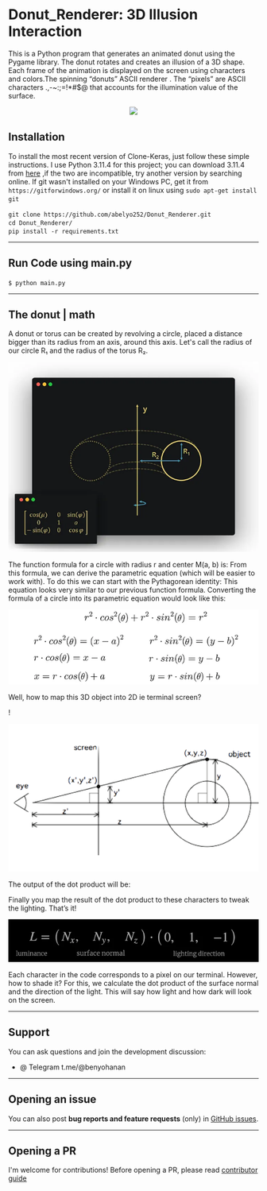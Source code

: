 # Donut_Renderer: 3D Illusion Interaction

This is a Python program that generates an animated donut using the Pygame library. The donut rotates and creates an illusion of a 3D shape. Each frame of the animation is displayed on the screen using characters and colors.The spinning “donuts” ASCII renderer . The “pixels” are ASCII characters .,-~:;=!*#$@ that accounts for the illumination value of the surface.


<p align="center"> <img src="https://github.com/abelyo252/Donut_Renderer/blob/main/donut-animation.gif"> </p>

    
    
## Installation

To install the most recent version of Clone-Keras, just follow these simple instructions. I use Python 3.11.4 for this project; you can download 3.11.4 from [here](https://www.python.org/ftp/python/3.11.4/python-3.11.4-amd64.exe) ,if the two are incompatible, try another version by searching online. If git wasn't installed on your Windows PC, get it from `https://gitforwindows.org/` or install it on linux using `sudo apt-get install git` 

`git clone https://github.com/abelyo252/Donut_Renderer.git`<br>
`cd Donut_Renderer/`<br>
`pip install -r requirements.txt`<br>

---


## Run Code using main.py

`$ python main.py`<br>


---

## The donut | math

A donut or torus can be created by revolving a circle, placed a distance bigger than its radius from an axis, around this axis. Let's call the radius of our circle R₁ and the radius of the torus R₂.


<p align="center"> <img src="https://github.com/abelyo252/Donut_Renderer/blob/main/math/1.png"> </p>


The function formula for a circle with radius r and center M(a, b) is: From this formula, we can derive the parametric equation (which will be easier to work with). To do this we can start with the Pythagorean identity: This equation looks very similar to our previous function formula. Converting the formula of a circle into its parametric equation would look like this:


<p align="center"> <img src="https://github.com/abelyo252/Donut_Renderer/blob/main/math/2.png"> </p>

Well, how to map this 3D object into 2D ie terminal screen?

!
<p align="center"> <img src="https://github.com/abelyo252/Donut_Renderer/blob/main/math/view.png"> </p>

The output of the dot product will be:

Finally you map the result of the dot product to these characters to tweak the lighting. That’s it!


<p align="center"> <img src="https://github.com/abelyo252/Donut_Renderer/blob/main/math/4.png"> </p>


Each character in the code corresponds to a pixel on our terminal. However, how to shade it? For this, we calculate the dot product of the surface normal and the direction of the light. This will say how light and how dark will look on the screen.


---
## Support

You can ask questions and join the development discussion:

- @ Telegram t.me/@benyohanan

---

## Opening an issue

You can also post **bug reports and feature requests** (only)
in [GitHub issues](https://github.com/ab).


---

## Opening a PR

I'm welcome for contributions! Before opening a PR, please read
[contributor guide](https://github.com/blob/master/CONTRIBUTING.md)

